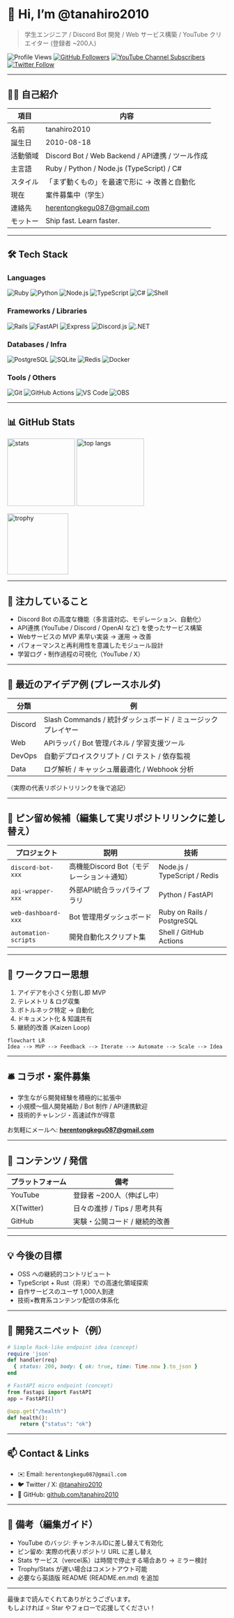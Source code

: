 # 👋 Hi, I’m @tanahiro2010

> 学生エンジニア / Discord Bot 開発 / Web サービス構築 / YouTube クリエイター (登録者 ~200人)

![Profile Views](https://komarev.com/ghpvc/?username=tanahiro2010&style=flat&color=brightgreen)
[![GitHub Followers](https://img.shields.io/github/followers/tanahiro2010?style=flat&label=Followers)](https://github.com/tanahiro2010?tab=followers)
[![YouTube Channel Subscribers](https://img.shields.io/youtube/channel/subscribers/UCxxxxxxxxxxxxxxxx?style=flat&label=YouTube&logo=youtube&color=ff0000)](#) <!-- チャンネルID差し替え -->
[![Twitter Follow](https://img.shields.io/twitter/follow/tanahiro2010?style=flat&logo=twitter)](https://x.com/tanahiro2010)

---

## 🧑‍💻 自己紹介

| 項目 | 内容 |
|------|------|
| 名前 | tanahiro2010 |
| 誕生日 | 2010-08-18 |
| 活動領域 | Discord Bot / Web Backend / API連携 / ツール作成 |
| 主言語 | Ruby / Python / Node.js (TypeScript) / C# |
| スタイル | 「まず動くもの」を最速で形に → 改善と自動化 |
| 現在 | 案件募集中（学生） |
| 連絡先 | herentongkegu087@gmail.com |
| モットー | Ship fast. Learn faster. |

---

## 🛠 Tech Stack

### Languages
![Ruby](https://img.shields.io/badge/Ruby-e0115f?logo=ruby&logoColor=white)
![Python](https://img.shields.io/badge/Python-3776AB?logo=python&logoColor=white)
![Node.js](https://img.shields.io/badge/Node.js-339933?logo=node.js&logoColor=white)
![TypeScript](https://img.shields.io/badge/TypeScript-3178C6?logo=typescript&logoColor=white)
![C#](https://img.shields.io/badge/C%23-239120?logo=c-sharp&logoColor=white)
![Shell](https://img.shields.io/badge/Shell-4EAA25?logo=gnu-bash&logoColor=white)

### Frameworks / Libraries
![Rails](https://img.shields.io/badge/Rails-D30001?logo=rubyonrails&logoColor=white)
![FastAPI](https://img.shields.io/badge/FastAPI-009688?logo=fastapi&logoColor=white)
![Express](https://img.shields.io/badge/Express-000000?logo=express&logoColor=white)
![Discord.js](https://img.shields.io/badge/Discord.js-5865F2?logo=discord&logoColor=white)
![.NET](https://img.shields.io/badge/.NET-512BD4?logo=dotnet&logoColor=white)

### Databases / Infra
![PostgreSQL](https://img.shields.io/badge/PostgreSQL-4169e1?logo=postgresql&logoColor=white)
![SQLite](https://img.shields.io/badge/SQLite-07405E?logo=sqlite&logoColor=white)
![Redis](https://img.shields.io/badge/Redis-DC382D?logo=redis&logoColor=white)
![Docker](https://img.shields.io/badge/Docker-2496ED?logo=docker&logoColor=white)

### Tools / Others
![Git](https://img.shields.io/badge/Git-F05032?logo=git&logoColor=white)
![GitHub Actions](https://img.shields.io/badge/GitHub_Actions-2671E5?logo=githubactions&logoColor=white)
![VS Code](https://img.shields.io/badge/VS%20Code-007ACC?logo=visualstudiocode&logoColor=white)
![OBS](https://img.shields.io/badge/OBS-302E31?logo=obsstudio&logoColor=white)

---

## 📊 GitHub Stats

<p align="left">
  <img height="155" src="https://github-readme-stats.vercel.app/api?username=tanahiro2010&show_icons=true&theme=tokyonight&count_private=true" alt="stats" />
  <img height="155" src="https://github-readme-stats.vercel.app/api/top-langs/?username=tanahiro2010&layout=compact&theme=tokyonight&langs_count=8" alt="top langs" />
</p>

<p align="left">
  <img height="140" src="https://github-profile-trophy.vercel.app/?username=tanahiro2010&theme=onedark&column=6&margin-w=10&margin-h=10" alt="trophy" />
</p>

---

## 🚀 注力していること

- Discord Bot の高度な機能（多言語対応、モデレーション、自動化）
- API連携 (YouTube / Discord / OpenAI など) を使ったサービス構築
- Webサービスの MVP 素早い実装 → 運用 → 改善
- パフォーマンスと再利用性を意識したモジュール設計
- 学習ログ・制作過程の可視化（YouTube / X）

---

## 🧪 最近のアイデア例 (プレースホルダ)

| 分類 | 例 |
|------|----|
| Discord | Slash Commands / 統計ダッシュボード / ミュージックプレイヤー |
| Web | APIラッパ / Bot 管理パネル / 学習支援ツール |
| DevOps | 自動デプロイスクリプト / CI テスト / 依存監視 |
| Data | ログ解析 / キャッシュ層最適化 / Webhook 分析 |

（実際の代表リポジトリリンクを後で追記）

---

## 🧷 ピン留め候補（編集して実リポジトリリンクに差し替え）

| プロジェクト | 説明 | 技術 |
|--------------|------|------|
| `discord-bot-xxx` | 高機能Discord Bot（モデレーション＋通知） | Node.js / TypeScript / Redis |
| `api-wrapper-xxx` | 外部API統合ラッパライブラリ | Python / FastAPI |
| `web-dashboard-xxx` | Bot 管理用ダッシュボード | Ruby on Rails / PostgreSQL |
| `automation-scripts` | 開発自動化スクリプト集 | Shell / GitHub Actions |

---

## 🔄 ワークフロー思想

1. アイデアを小さく分割し即 MVP
2. テレメトリ & ログ収集
3. ボトルネック特定 → 自動化
4. ドキュメント化 & 知識共有
5. 継続的改善 (Kaizen Loop)

```mermaid
flowchart LR
Idea --> MVP --> Feedback --> Iterate --> Automate --> Scale --> Idea
```

---

## 🛎 コラボ・案件募集

- 学生ながら開発経験を積極的に拡張中
- 小規模～個人開発補助 / Bot 制作 / API連携歓迎
- 技術的チャレンジ・高速試作が得意

お気軽にメールへ: **herentongkegu087@gmail.com**

---

## 🎥 コンテンツ / 発信

| プラットフォーム | 備考 |
|------------------|------|
| YouTube | 登録者 ~200人（伸ばし中） |
| X(Twitter) | 日々の進捗 / Tips / 思考共有 |
| GitHub | 実験・公開コード / 継続的改善 |

---

## 💡 今後の目標

- OSS への継続的コントリビュート
- TypeScript + Rust（将来）での高速化領域探索
- 自作サービスのユーザ 1,000人到達
- 技術×教育系コンテンツ配信の体系化

---

## 🧰 開発スニペット（例）

```ruby
# Simple Rack-like endpoint idea (concept)
require 'json'
def handler(req)
  { status: 200, body: { ok: true, time: Time.now }.to_json }
end
```

```python
# FastAPI micro endpoint (concept)
from fastapi import FastAPI
app = FastAPI()

@app.get("/health")
def health():
    return {"status": "ok"}
```

---

## 📫 Contact & Links

- ✉️ Email: `herentongkegu087@gmail.com`
- 🐦 Twitter / X: [@tanahiro2010](https://x.com/tanahiro2010)
- 🧪 GitHub: [github.com/tanahiro2010](https://github.com/tanahiro2010)

---

## 📝 備考（編集ガイド）

- YouTube のバッジ: チャンネルIDに差し替えて有効化
- ピン留め: 実際の代表リポジトリ URL に差し替え
- Stats サービス（vercel系）は時間で停止する場合あり → ミラー検討
- Trophy/Stats が遅い場合はコメントアウト可能
- 必要なら英語版 README (README.en.md) を追加

---

最後まで読んでくれてありがとうございます。  
もしよければ ⭐️ Star やフォローで応援してください！
